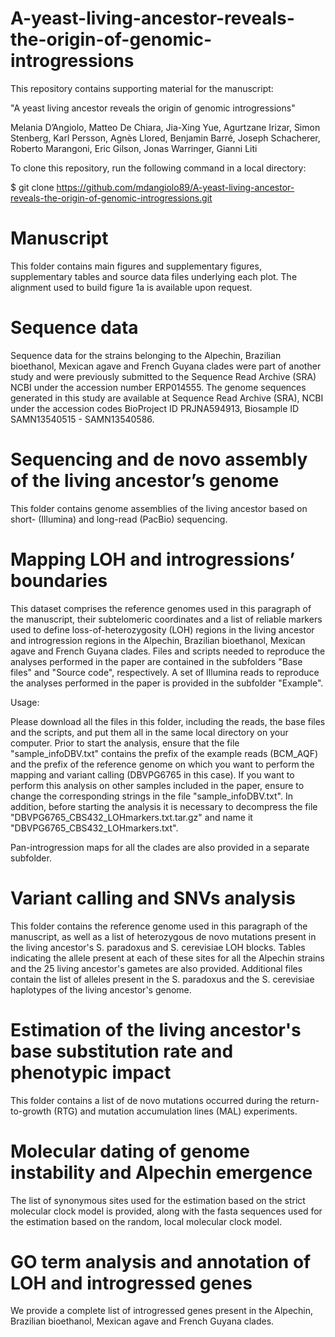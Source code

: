 # A-yeast-living-ancestor-reveals-the-origin-of-genomic-introgressions

This repository contains supporting material for the manuscript:

"A yeast living ancestor reveals the origin of genomic introgressions"

Melania D’Angiolo, Matteo De Chiara, Jia-Xing Yue, Agurtzane Irizar, Simon Stenberg, Karl Persson, Agnès Llored, Benjamin Barré, Joseph Schacherer, Roberto Marangoni, Eric Gilson, Jonas Warringer, Gianni Liti


To clone this repository, run the following command in a local directory:

$ git clone https://github.com/mdangiolo89/A-yeast-living-ancestor-reveals-the-origin-of-genomic-introgressions.git


# Manuscript
This folder contains main figures and supplementary figures, supplementary tables and source data files underlying each plot. The alignment used to build figure 1a is available upon request.


# Sequence data
Sequence data for the strains belonging to the Alpechin, Brazilian bioethanol, Mexican agave and French Guyana clades were part of another study and were previously submitted to the Sequence Read Archive (SRA) NCBI under the accession number ERP014555. The genome sequences generated in this study are available at Sequence Read Archive (SRA), NCBI under the accession codes BioProject ID PRJNA594913, Biosample ID SAMN13540515 - SAMN13540586.


# Sequencing and de novo assembly of the living ancestor’s genome
This folder contains genome assemblies of the living ancestor based on short- (Illumina) and long-read (PacBio) sequencing.


# Mapping LOH and introgressions’ boundaries
This dataset comprises the reference genomes used in this paragraph of the manuscript, their subtelomeric coordinates and a list of reliable markers used to define loss-of-heterozygosity (LOH) regions in the living ancestor and introgression regions in the Alpechin, Brazilian bioethanol, Mexican agave and French Guyana clades.
Files and scripts needed to reproduce the analyses performed in the paper are contained in the subfolders "Base files" and "Source code", respectively.
A set of Illumina reads to reproduce the analyses performed in the paper is provided in the subfolder "Example". 

Usage:

Please download all the files in this folder, including the reads, the base files and the scripts, and put them all in the same local directory on your computer. Prior to start the analysis, ensure that the file "sample_infoDBV.txt" contains the prefix of the example reads (BCM_AQF) and the prefix of the reference genome on which you want to perform the mapping and variant calling (DBVPG6765 in this case). If you want to perform this analysis on other samples included in the paper, ensure to change the corresponding strings in the file "sample_infoDBV.txt".
In addition, before starting the analysis it is necessary to decompress the file "DBVPG6765_CBS432_LOHmarkers.txt.tar.gz" and name it "DBVPG6765_CBS432_LOHmarkers.txt".




Pan-introgression maps for all the clades are also provided in a separate subfolder.



# Variant calling and SNVs analysis
This folder contains the reference genome used in this paragraph of the manuscript, as well as a list of heterozygous de novo mutations present in the living ancestor's S. paradoxus and S. cerevisiae LOH blocks. Tables indicating the allele present at each of these sites for all the Alpechin strains and the 25 living ancestor's gametes are also provided. Additional files contain the list of alleles present in the S. paradoxus and the S. cerevisiae haplotypes of the living ancestor's genome.


# Estimation of the living ancestor's base substitution rate and phenotypic impact
This folder contains a list of de novo mutations occurred during the return-to-growth (RTG) and mutation accumulation lines (MAL) experiments. 


# Molecular dating of genome instability and Alpechin emergence
The list of synonymous sites used for the estimation based on the strict molecular clock model is provided, along with the fasta sequences used for the estimation based on the random, local molecular clock model.


# GO term analysis and annotation of LOH and introgressed genes
We provide a complete list of introgressed genes present in the Alpechin, Brazilian bioethanol, Mexican agave and French Guyana clades.
